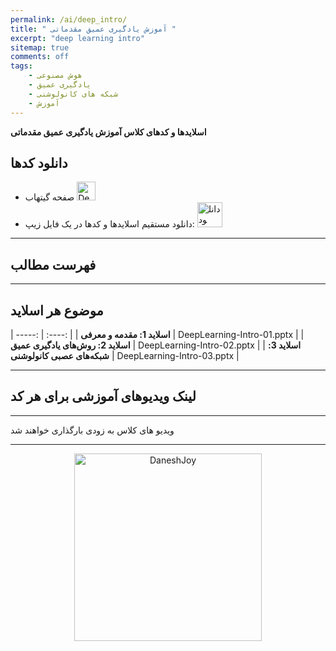 ```yaml
---
permalink: /ai/deep_intro/
title: " آموزش یادگیری عمیق مقدماتی "
excerpt: "deep learning intro"
sitemap: true
comments: off
tags:
    - هوش مصنوعی
    - یادگیری عمیق
    - شبکه های کانولوشنی
    - آموزش
---
```


**اسلایدها و کدهای کلاس آموزش یادگیری عمیق مقدماتی**

## دانلود کدها
- صفحه گیتهاب  <a  href="http://github.com/DaneshJoy/DeepLearning_Intro" target="_blank"><img src="{{ '/assets/images/github.png' | relative_url }}" width="30px" title="DeepLearning_Intro on Github" alt="DeepLearning_Intro on Github"></a><br/>
- دانلود مستقیم اسلایدها و کدها در یک فایل زیپ: <a  href="https://github.com/DaneshJoy/DeepLearning_Intro/archive/master.zip"><img src="{{ '/assets/images/download.png' | relative_url }}" width="40px" title="دانلود" alt="دانلود"></a><br/>

-------------------------------------
## فهرست مطالب
-------------------------------------

## موضوع هر اسلاید

| -----: | :----: |
| **اسلاید 1: مقدمه و معرفی** | DeepLearning-Intro-01.pptx |
| **اسلاید 2: روش‌های یادگیری عمیق** | DeepLearning-Intro-02.pptx |
| **اسلاید 3: شبکه‌های عصبی کانولوشنی** | DeepLearning-Intro-03.pptx |

  
-------------------------------------

## لینک ویدیوهای آموزشی برای هر کد

-------------------------------------

ویدیو های کلاس به زودی بارگذاری خواهند شد

-------------------------------------

<p align="center">
  <a href="https://daneshjoy.ir">
    <img src="{{ '/assets/images/DaneshJoy.png' | relative_url }}" width="300px" title="DaneshJoy" alt="DaneshJoy"> 
  </a>
</p>

<div class="well">
<div class="rw-ui-container"></div>
</div>

